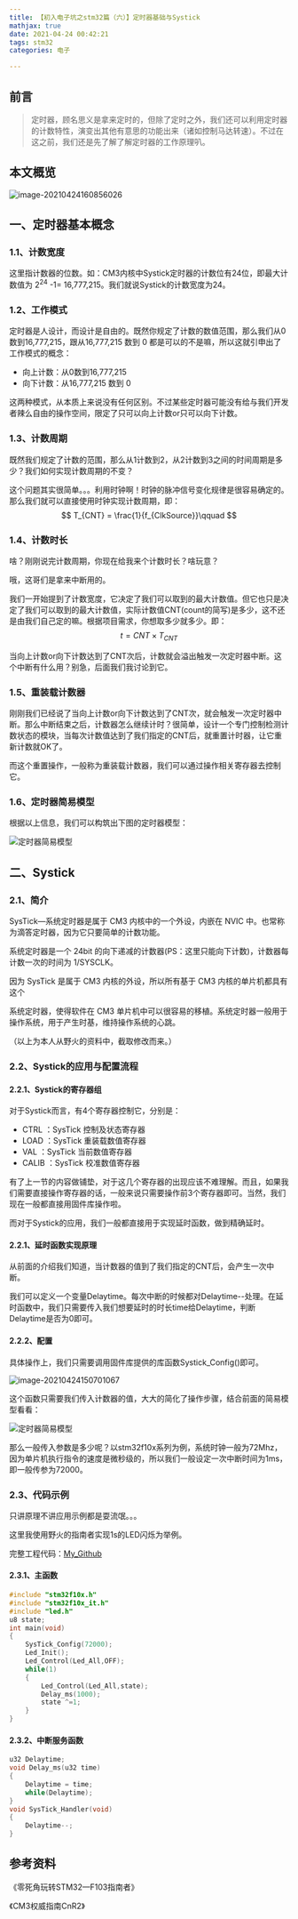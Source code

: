```yaml
---
title: 【初入电子坑之stm32篇（六）】定时器基础与Systick
mathjax: true
date: 2021-04-24 00:42:21
tags: stm32
categories: 电子

---
```


## 前言

> 定时器，顾名思义是拿来定时的，但除了定时之外，我们还可以利用定时器的计数特性，演变出其他有意思的功能出来（诸如控制马达转速）。不过在这之前，我们还是先了解了解定时器的工作原理叭。

<!--more-->

## 本文概览

![image-20210424160856026](https://photos-1302100213.cos.ap-guangzhou.myqcloud.com/imgs/Blog/image-20210424160856026.png)

## 一、定时器基本概念

### 1.1、计数宽度

这里指计数器的位数。如：CM3内核中Systick定时器的计数位有24位，即最大计数值为 2<sup>24</sup> -1= 16,777,215。我们就说Systick的计数宽度为24。

### 1.2、工作模式

定时器是人设计，而设计是自由的。既然你规定了计数的数值范围，那么我们从0数到16,777,215，跟从16,777,215 数到 0 都是可以的不是嘛，所以这就引申出了工作模式的概念：

- 向上计数：从0数到16,777,215
- 向下计数：从16,777,215 数到 0 

这两种模式，从本质上来说没有任何区别。不过某些定时器可能没有给与我们开发者辣么自由的操作空间，限定了只可以向上计数or只可以向下计数。

### 1.3、计数周期

既然我们规定了计数的范围，那么从1计数到2，从2计数到3之间的时间周期是多少？我们如何实现计数周期的不变？

这个问题其实很简单。。。利用时钟啊！时钟的脉冲信号变化规律是很容易确定的。那么我们就可以直接使用时钟实现计数周期，即：
$$
T_{CNT} =  \frac{1}{f_{ClkSource}}\qquad
$$

### 1.4、计数时长

啥？刚刚说完计数周期，你现在给我来个计数时长？啥玩意？

哦，这哥们是拿来中断用的。

我们一开始提到了计数宽度，它决定了我们可以取到的最大计数值。但它也只是决定了我们可以取到的最大计数值，实际计数值CNT(count的简写)是多少，这不还是由我们自己定的嘛。根据项目需求，你想取多少就多少。即：
$$
t = CNT ×T_{CNT}
$$


当向上计数or向下计数达到了CNT次后，计数就会溢出触发一次定时器中断。这个中断有什么用？别急，后面我们我讨论到它。

### 1.5、重装载计数器

刚刚我们已经说了当向上计数or向下计数达到了CNT次，就会触发一次定时器中断。那么中断结束之后，计数器怎么继续计时？很简单，设计一个专门控制检测计数状态的模块，当每次计数值达到了我们指定的CNT后，就重置计时器，让它重新计数就OK了。

而这个重置操作，一般称为重装载计数器，我们可以通过操作相关寄存器去控制它。

### 1.6、定时器简易模型

根据以上信息，我们可以构筑出下图的定时器模型：

![定时器简易模型](https://photos-1302100213.cos.ap-guangzhou.myqcloud.com/imgs/Blog/%E6%9C%AA%E5%91%BD%E5%90%8D%E6%96%87%E4%BB%B6%20(1).jpg)

## 二、Systick

### 2.1、简介

SysTick—系统定时器是属于 CM3 内核中的一个外设，内嵌在 NVIC 中。也常称为滴答定时器，因为它只要简单的计数功能。

系统定时器是一个 24bit 的向下递减的计数器(PS：这里只能向下计数)，计数器每计数一次的时间为 1/SYSCLK。

因为 SysTick 是属于 CM3 内核的外设，所以所有基于 CM3 内核的单片机都具有这个

系统定时器，使得软件在 CM3 单片机中可以很容易的移植。系统定时器一般用于操作系统，用于产生时基，维持操作系统的心跳。

（以上为本人从野火的资料中，截取修改而来。）

### 2.2、Systick的应用与配置流程

#### 2.2.1、Systick的寄存器组

对于Systick而言，有4个寄存器控制它，分别是：

- CTRL  ：SysTick 控制及状态寄存器
- LOAD ：SysTick 重装载数值寄存器
- VAL    ：SysTick 当前数值寄存器
- CALIB ：SysTick 校准数值寄存器

有了上一节的内容做铺垫，对于这几个寄存器的出现应该不难理解。而且，如果我们需要直接操作寄存器的话，一般来说只需要操作前3个寄存器即可。当然，我们现在一般都直接用固件库操作啦。

而对于Systick的应用，我们一般都直接用于实现延时函数，做到精确延时。

#### 2.2.1、延时函数实现原理

从前面的介绍我们知道，当计数器的值到了我们指定的CNT后，会产生一次中断。

我们可以定义一个变量Delaytime。每次中断的时候都对Delaytime--处理。在延时函数中，我们只需要传入我们想要延时的时长time给Delaytime，判断Delaytime是否为0即可。

#### 2.2.2、配置

具体操作上，我们只需要调用固件库提供的库函数Systick_Config()即可。

![image-20210424150701067](https://photos-1302100213.cos.ap-guangzhou.myqcloud.com/imgs/Blog/image-20210424150701067.png)

这个函数只需要我们传入计数器的值，大大的简化了操作步骤，结合前面的简易模型看看：

![定时器简易模型](https://photos-1302100213.cos.ap-guangzhou.myqcloud.com/imgs/Blog/%E6%9C%AA%E5%91%BD%E5%90%8D%E6%96%87%E4%BB%B6%20(1).jpg)

那么一般传入参数是多少呢？以stm32f10x系列为例，系统时钟一般为72Mhz，因为单片机执行指令的速度是微秒级的，所以我们一般设定一次中断时间为1ms，即一般传参为72000。

### 2.3、代码示例

只讲原理不讲应用示例都是耍流氓。。。

这里我使用野火的指南者实现1s的LED闪烁为举例。

完整工程代码：[My_Github](https://github.com/yifeianyi/Study-Record)

#### 2.3.1、主函数

~~~c
#include "stm32f10x.h"
#include "stm32f10x_it.h"
#include "led.h"
u8 state;
int main(void)
{
	SysTick_Config(72000);
	Led_Init();
	Led_Control(Led_All,OFF);
	while(1)
	{
        Led_Control(Led_All,state);
		Delay_ms(1000);
		state ^=1;
	}
}
~~~

#### 2.3.2、中断服务函数

```c
u32 Delaytime;
void Delay_ms(u32 time)
{
	Delaytime = time;
	while(Delaytime);
}
void SysTick_Handler(void)
{
	Delaytime--;
}
```



## 参考资料

《零死角玩转STM32—F103指南者》

《CM3权威指南CnR2》